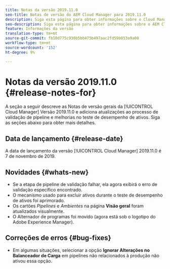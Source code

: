 ```yaml
---
title: Notas da versão 2019.11.0
seo-title: Notas de versão do AEM Cloud Manager para 2019.11.0
description: Siga esta página para obter informações sobre o Cloud Manager Versão 2019.11.0.
seo-description: Siga esta página para obter informações sobre o AEM Cloud Manager Versão 2019.11.0.
feature: Informações da versão
translation-type: tm+mt
source-git-commit: fb10d775c930b5bb475b497aac2fd59b053a9a00
workflow-type: tm+mt
source-wordcount: '152'
ht-degree: 9%

---
```


# Notas da versão 2019.11.0 {#release-notes-for}

A seção a seguir descreve as Notas de versão gerais da [!UICONTROL Cloud Manager] Versão 2019.11.0 e adiciona atualizações ao processo de validação de pipeline e melhorias no teste de desempenho de ativos.
Siga as seções abaixo para obter mais detalhes.

## Data de lançamento {#release-date}

A data de lançamento da versão [!UICONTROL Cloud Manager] 2019.11.0 é 7 de novembro de 2019.

## Novidades {#whats-new}

* Se a etapa de pipeline de validação falhar, ela agora exibirá o erro de validação específico encontrado.
* O mecanismo usado para excluir ativos durante o teste de desempenho de ativos foi aprimorado.
* Os cartões *Pipelines* e *Ambientes* na página **Visão geral** foram atualizados visualmente.
* O Alternador de programas foi movido (agora está sob o logotipo do Adobe Experience Manager).

## Correções de erros {#bug-fixes}

* Em algumas situações, selecionar a opção **Ignorar Alterações no Balanceador de Carga** em pipelines não relacionados à produção não ativou essa opção.
